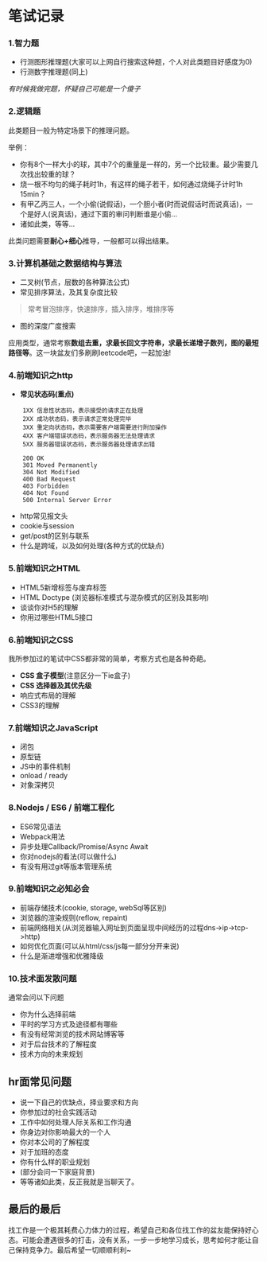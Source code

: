 
# 笔试记录

### 1.智力题

* 行测图形推理题(大家可以上网自行搜索这种题，个人对此类题目好感度为0)
* 行测数字推理题(同上)

*有时候我做完题，怀疑自己可能是一个傻子*

### 2.逻辑题

此类题目一般为特定场景下的推理问题。

举例：
* 你有8个一样大小的球，其中7个的重量是一样的，另一个比较重。最少需要几次找出较重的球？
* 烧一根不均匀的绳子耗时1h，有这样的绳子若干，如何通过烧绳子计时1h 15min？
* 有甲乙丙三人，一个小偷(说假话)，一个胆小者(时而说假话时而说真话)，一个是好人(说真话)，通过下面的审问判断谁是小偷...
* 诸如此类，等等...

此类问题需要**耐心+细心**推导，一般都可以得出结果。


### 3.计算机基础之数据结构与算法

* 二叉树(节点，层数的各种算法公式)
* 常见排序算法，及其复杂度比较 

> 常考冒泡排序，快速排序，插入排序，堆排序等

* 图的深度广度搜索

应用类型，通常考察**数组去重，求最长回文字符串，求最长递增子数列，图的最短路径等**。这一块盆友们多刷刷leetcode吧，一起加油!

### 4.前端知识之http

* **常见状态码(重点)**

```
    1XX 信息性状态码，表示接受的请求正在处理
    2XX 成功状态码，表示请求正常处理完毕
    3XX 重定向状态码，表示需要客户端需要进行附加操作
    4XX 客户端错误状态码，表示服务器无法处理请求
    5XX 服务器错误状态码，表示服务器处理请求出错

    200 OK
    301 Moved Permanently
    304 Not Modified
    400 Bad Request
    403 Forbidden
    404 Not Found
    500 Internal Server Error
```

* http常见报文头
* cookie与session
* get/post的区别与联系
* 什么是跨域，以及如何处理(各种方式的优缺点)

### 5.前端知识之HTML

* HTML5新增标签与废弃标签
* HTML Doctype (浏览器标准模式与混杂模式的区别及其影响)
* 谈谈你对H5的理解
* 你用过哪些HTML5接口

### 6.前端知识之CSS

我所参加过的笔试中CSS都非常的简单，考察方式也是各种奇葩。

* **CSS 盒子模型**(注意区分一下ie盒子)
* **CSS 选择器及其优先级**
* 响应式布局的理解
* CSS3的理解

### 7.前端知识之JavaScript

* 闭包
* 原型链
* JS中的事件机制
* onload / ready
* 对象深拷贝

### 8.Nodejs / ES6 / 前端工程化

* ES6常见语法
* Webpack用法
* 异步处理Callback/Promise/Async Await
* 你对nodejs的看法(可以做什么)
* 有没有用过git等版本管理系统

### 9.前端知识之必知必会

* 前端存储技术(cookie, storage, webSql等区别)
* 浏览器的渲染规则(reflow, repaint)
* 前端网络相关(从浏览器输入网址到页面呈现中间经历的过程dns->ip->tcp->http)
* 如何优化页面(可以从html/css/js每一部分分开来说)
* 什么是渐进增强和优雅降级

### 10.技术面发散问题

通常会问以下问题

* 你为什么选择前端
* 平时的学习方式及途径都有哪些
* 有没有经常浏览的技术网站博客等
* 对于后台技术的了解程度
* 技术方向的未来规划

## hr面常见问题

* 说一下自己的优缺点，择业要求和方向
* 你参加过的社会实践活动
* 工作中如何处理人际关系和工作沟通
* 你身边对你影响最大的一个人
* 你对本公司的了解程度
* 对于加班的态度
* 你有什么样的职业规划
* (部分会问一下家庭背景)
* 等等诸如此类，反正我就是当聊天了。


## 最后的最后

找工作是一个极其耗费心力体力的过程，希望自己和各位找工作的盆友能保持好心态。可能会遭遇很多的打击，没有关系，一步一步地学习成长，思考如何才能让自己保持竞争力。最后希望一切顺顺利利~